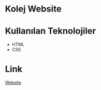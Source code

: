 # Kolej Website

# Kullanılan Teknolojiler

- HTML
- CSS

# Link
[Website](https://66252adf1dda68bba5c2c4d6--moonlit-crumble-d7863b.netlify.app/)

